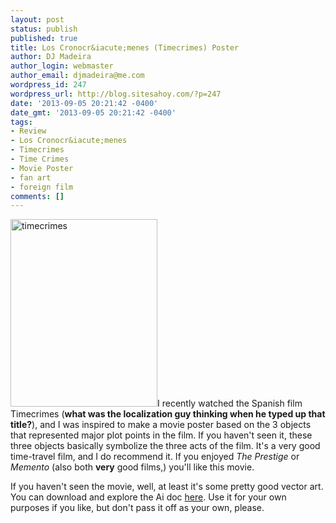 ```yaml
---
layout: post
status: publish
published: true
title: Los Cronocr&iacute;menes (Timecrimes) Poster
author: DJ Madeira
author_login: webmaster
author_email: djmadeira@me.com
wordpress_id: 247
wordpress_url: http://blog.sitesahoy.com/?p=247
date: '2013-09-05 20:21:42 -0400'
date_gmt: '2013-09-05 20:21:42 -0400'
tags:
- Review
- Los Cronocr&iacute;menes
- Timecrimes
- Time Crimes
- Movie Poster
- fan art
- foreign film
comments: []
---
```

<a href="http://blog.sitesahoy.com/wp-content/uploads/2013/09/timecrimes.png"><img class="alignright size-medium wp-image-248" src="http://blog.sitesahoy.com/wp-content/uploads/2013/09/timecrimes-235x300.png" alt="timecrimes" width="235" height="300" /></a>I recently watched the Spanish film Timecrimes (<strong>what was the localization guy thinking when he typed up that title?</strong>), and I was inspired to make a movie poster based on the 3 objects that represented major plot points in the film. If you haven't seen it, these three objects basically symbolize the three acts of the film. It's a very good time-travel film, and I do recommend it. If you enjoyed <em>The Prestige</em> or <em>Memento </em>(also both <strong>very</strong> good films,) you'll like this movie.

If you haven't seen the movie, well, at least it's some pretty good vector art. You can download and explore the Ai doc <a href="http://sitesahoy.com/misc/timecrimes.ai">here</a>. Use it for your own purposes if you like, but don't pass it off as your own, please.
